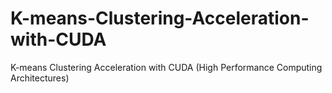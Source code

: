 # K-means-Clustering-Acceleration-with-CUDA
K-means Clustering Acceleration with CUDA (High Performance Computing Architectures)
